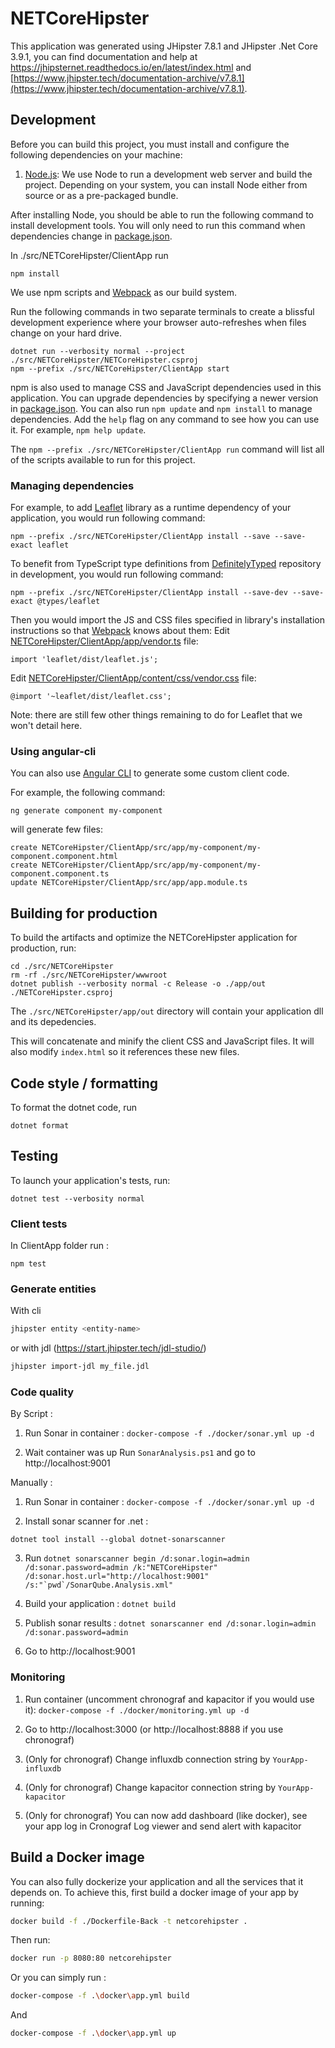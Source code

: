 # NETCoreHipster

This application was generated using JHipster 7.8.1 and JHipster .Net Core 3.9.1, you can find documentation and help at https://jhipsternet.readthedocs.io/en/latest/index.html and [https://www.jhipster.tech/documentation-archive/v7.8.1](https://www.jhipster.tech/documentation-archive/v7.8.1).

## Development

Before you can build this project, you must install and configure the following dependencies on your machine:

1. [Node.js][]: We use Node to run a development web server and build the project.
   Depending on your system, you can install Node either from source or as a pre-packaged bundle.

After installing Node, you should be able to run the following command to install development tools.
You will only need to run this command when dependencies change in [package.json](package.json).

In ./src/NETCoreHipster/ClientApp run

    npm install

We use npm scripts and [Webpack][] as our build system.

Run the following commands in two separate terminals to create a blissful development experience where your browser
auto-refreshes when files change on your hard drive.

    dotnet run --verbosity normal --project ./src/NETCoreHipster/NETCoreHipster.csproj
    npm --prefix ./src/NETCoreHipster/ClientApp start

npm is also used to manage CSS and JavaScript dependencies used in this application. You can upgrade dependencies by
specifying a newer version in [package.json](package.json). You can also run `npm update` and `npm install` to manage dependencies.
Add the `help` flag on any command to see how you can use it. For example, `npm help update`.

The `npm --prefix ./src/NETCoreHipster/ClientApp run` command will list all of the scripts available to run for this project.

### Managing dependencies

For example, to add [Leaflet][] library as a runtime dependency of your application, you would run following command:

    npm --prefix ./src/NETCoreHipster/ClientApp install --save --save-exact leaflet

To benefit from TypeScript type definitions from [DefinitelyTyped][] repository in development, you would run following command:

    npm --prefix ./src/NETCoreHipster/ClientApp install --save-dev --save-exact @types/leaflet

Then you would import the JS and CSS files specified in library's installation instructions so that [Webpack][] knows about them:
Edit [NETCoreHipster/ClientApp/app/vendor.ts](NETCoreHipster/ClientApp/app/vendor.ts) file:

```
import 'leaflet/dist/leaflet.js';
```

Edit [NETCoreHipster/ClientApp/content/css/vendor.css](NETCoreHipster/ClientApp/content/css/vendor.css) file:

```
@import '~leaflet/dist/leaflet.css';
```

Note: there are still few other things remaining to do for Leaflet that we won't detail here.

### Using angular-cli

You can also use [Angular CLI][] to generate some custom client code.

For example, the following command:

    ng generate component my-component

will generate few files:

    create NETCoreHipster/ClientApp/src/app/my-component/my-component.component.html
    create NETCoreHipster/ClientApp/src/app/my-component/my-component.component.ts
    update NETCoreHipster/ClientApp/src/app/app.module.ts

## Building for production

To build the artifacts and optimize the NETCoreHipster application for production, run:

    cd ./src/NETCoreHipster
    rm -rf ./src/NETCoreHipster/wwwroot
    dotnet publish --verbosity normal -c Release -o ./app/out ./NETCoreHipster.csproj

The `./src/NETCoreHipster/app/out` directory will contain your application dll and its depedencies.

This will concatenate and minify the client CSS and JavaScript files. It will also modify `index.html` so it references these new files.

## Code style / formatting

To format the dotnet code, run

    dotnet format

## Testing

To launch your application's tests, run:

    dotnet test --verbosity normal

### Client tests

In ClientApp folder run :

    npm test

### Generate entities

With cli

```bash
jhipster entity <entity-name>
```

or with jdl (https://start.jhipster.tech/jdl-studio/)

```bash
jhipster import-jdl my_file.jdl
```

### Code quality

By Script :

1. Run Sonar in container : `docker-compose -f ./docker/sonar.yml up -d`

2. Wait container was up Run `SonarAnalysis.ps1` and go to http://localhost:9001

Manually :

1. Run Sonar in container : `docker-compose -f ./docker/sonar.yml up -d`

2. Install sonar scanner for .net :

`dotnet tool install --global dotnet-sonarscanner`

3. Run `` dotnet sonarscanner begin /d:sonar.login=admin /d:sonar.password=admin /k:"NETCoreHipster" /d:sonar.host.url="http://localhost:9001" /s:"`pwd`/SonarQube.Analysis.xml" ``

4. Build your application : `dotnet build`

5. Publish sonar results : `dotnet sonarscanner end /d:sonar.login=admin /d:sonar.password=admin`

6. Go to http://localhost:9001

### Monitoring

1. Run container (uncomment chronograf and kapacitor if you would use it): `docker-compose -f ./docker/monitoring.yml up -d`

2. Go to http://localhost:3000 (or http://localhost:8888 if you use chronograf)

3. (Only for chronograf) Change influxdb connection string by `YourApp-influxdb`

4. (Only for chronograf) Change kapacitor connection string by `YourApp-kapacitor`

5. (Only for chronograf) You can now add dashboard (like docker), see your app log in Cronograf Log viewer and send alert with kapacitor

## Build a Docker image

You can also fully dockerize your application and all the services that it depends on. To achieve this, first build a docker image of your app by running:

```bash
docker build -f ./Dockerfile-Back -t netcorehipster .
```

Then run:

```bash
docker run -p 8080:80 netcorehipster
```

Or you can simply run :

```bash
docker-compose -f .\docker\app.yml build
```

And

```bash
docker-compose -f .\docker\app.yml up
```

[node.js]: https://nodejs.org/
[yarn]: https://yarnpkg.org/
[webpack]: https://webpack.github.io/
[angular cli]: https://cli.angular.io/
[browsersync]: http://www.browsersync.io/
[jest]: https://facebook.github.io/jest/
[jasmine]: http://jasmine.github.io/2.0/introduction.html
[protractor]: https://angular.github.io/protractor/
[leaflet]: http://leafletjs.com/
[definitelytyped]: http://definitelytyped.org/
